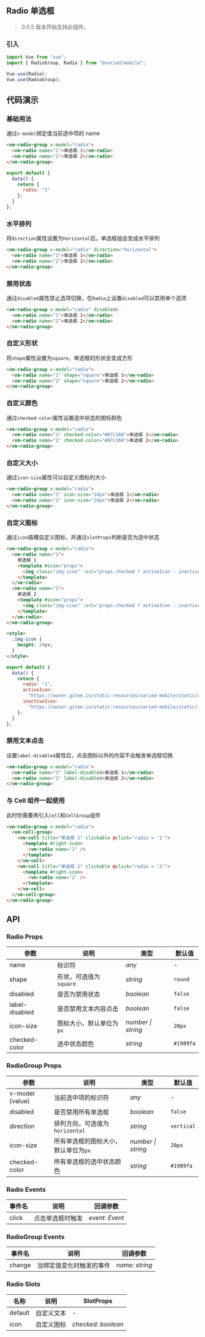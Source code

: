 ## Radio 单选框

> 0.0.5 版本开始支持此组件。

### 引入

```js
import Vue from "vue";
import { RadioGroup, Radio } from "@varied/mobile";

Vue.use(Radio);
Vue.use(RadioGroup);
```

## 代码演示

### 基础用法

通过`v-model`绑定值当前选中项的 name

```html
<vm-radio-group v-model="radio">
  <vm-radio name="1">单选框 1</vm-radio>
  <vm-radio name="2">单选框 2</vm-radio>
</vm-radio-group>
```

```js
export default {
  data() {
    return {
      radio: "1"
    };
  }
};
```

### 水平排列

将`direction`属性设置为`horizontal`后，单选框组会变成水平排列

```html
<vm-radio-group v-model="radio" direction="horizontal">
  <vm-radio name="1">单选框 1</vm-radio>
  <vm-radio name="2">单选框 2</vm-radio>
</vm-radio-group>
```

### 禁用状态

通过`disabled`属性禁止选项切换，在`Radio`上设置`disabled`可以禁用单个选项

```html
<vm-radio-group v-model="radio" disabled>
  <vm-radio name="1">单选框 1</vm-radio>
  <vm-radio name="2">单选框 2</vm-radio>
</vm-radio-group>
```

### 自定义形状

将`shape`属性设置为`square`，单选框的形状会变成方形

```html
<vm-radio-group v-model="radio">
  <vm-radio name="1" shape="square">单选框 1</vm-radio>
  <vm-radio name="2" shape="square">单选框 2</vm-radio>
</vm-radio-group>
```

### 自定义颜色

通过`checked-color`属性设置选中状态的图标颜色

```html
<vm-radio-group v-model="radio">
  <vm-radio name="1" checked-color="#07c160">单选框 1</vm-radio>
  <vm-radio name="2" checked-color="#07c160">单选框 2</vm-radio>
</vm-radio-group>
```

### 自定义大小

通过`icon-size`属性可以自定义图标的大小

```html
<vm-radio-group v-model="radio">
  <vm-radio name="1" icon-size="24px">单选框 1</vm-radio>
  <vm-radio name="2" icon-size="24px">单选框 2</vm-radio>
</vm-radio-group>
```

### 自定义图标

通过`icon`插槽自定义图标，并通过`slotProps`判断是否为选中状态

```html
<vm-radio-group v-model="radio">
  <vm-radio name="1">
    单选框 1
    <template #icon="props">
      <img class="img-icon" :src="props.checked ? activeIcon : inactiveIcon" />
    </template>
  </vm-radio>
  <vm-radio name="2">
    单选框 2
    <template #icon="props">
      <img class="img-icon" :src="props.checked ? activeIcon : inactiveIcon" />
    </template>
  </vm-radio>
</vm-radio-group>

<style>
  .img-icon {
    height: 20px;
  }
</style>
```

```js
export default {
  data() {
    return {
      radio: "1",
      activeIcon:
        "https://wuner.gitee.io/static-resources/varied-mobile/static/active-tick.svg",
      inactiveIcon:
        "https://wuner.gitee.io/static-resources/varied-mobile/static/inactive-tick.svg"
    };
  }
};
```

### 禁用文本点击

设置`label-disabled`属性后，点击图标以外的内容不会触发单选框切换

```html
<vm-radio-group v-model="radio">
  <vm-radio name="1" label-disabled>单选框 1</vm-radio>
  <vm-radio name="2" label-disabled>单选框 2</vm-radio>
</vm-radio-group>
```

### 与 Cell 组件一起使用

此时你需要再引入`Cell`和`CellGroup`组件

```html
<vm-radio-group v-model="radio">
  <vm-cell-group>
    <vm-cell title="单选框 1" clickable @click="radio = '1'">
      <template #right-icon>
        <vm-radio name="1" />
      </template>
    </vm-cell>
    <vm-cell title="单选框 2" clickable @click="radio = '2'">
      <template #right-icon>
        <vm-radio name="2" />
      </template>
    </vm-cell>
  </vm-cell-group>
</vm-radio-group>
```

## API

### Radio Props

| 参数           | 说明                     | 类型               | 默认值    |
| -------------- | ------------------------ | ------------------ | --------- |
| name           | 标识符                   | _any_              | -         |
| shape          | 形状，可选值为 `square`  | _string_           | `round`   |
| disabled       | 是否为禁用状态           | _boolean_          | `false`   |
| label-disabled | 是否禁用文本内容点击     | _boolean_          | `false`   |
| icon-size      | 图标大小，默认单位为`px` | _number \| string_ | `20px`    |
| checked-color  | 选中状态颜色             | _string_           | `#1989fa` |

### RadioGroup Props

| 参数            | 说明                                 | 类型               | 默认值     |
| --------------- | ------------------------------------ | ------------------ | ---------- |
| v-model (value) | 当前选中项的标识符                   | _any_              | -          |
| disabled        | 是否禁用所有单选框                   | _boolean_          | `false`    |
| direction       | 排列方向，可选值为`horizontal`       | _string_           | `vertical` |
| icon-size       | 所有单选框的图标大小，默认单位为`px` | _number \| string_ | `20px`     |
| checked-color   | 所有单选框的选中状态颜色             | _string_           | `#1989fa`  |

### Radio Events

| 事件名 | 说明             | 回调参数       |
| ------ | ---------------- | -------------- |
| click  | 点击单选框时触发 | _event: Event_ |

### RadioGroup Events

| 事件名 | 说明                     | 回调参数       |
| ------ | ------------------------ | -------------- |
| change | 当绑定值变化时触发的事件 | _name: string_ |

### Radio Slots

| 名称    | 说明       | SlotProps          |
| ------- | ---------- | ------------------ |
| default | 自定义文本 | -                  |
| icon    | 自定义图标 | _checked: boolean_ |
